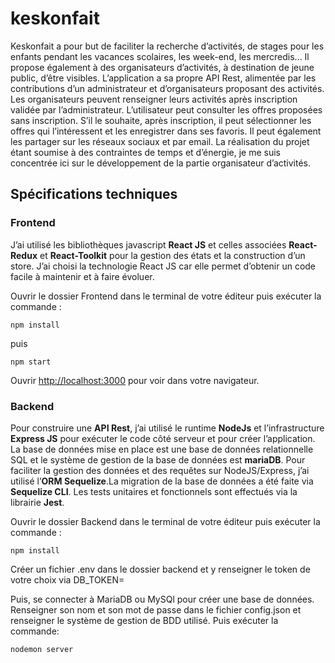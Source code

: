 # keskonfait

Keskonfait a pour but de faciliter la recherche d’activités, de stages pour les enfants pendant les vacances
scolaires, les week-end, les mercredis...
Il propose également à des organisateurs d’activités, à destination de jeune public, d’être visibles.
L’application a sa propre API Rest, alimentée par les contributions d’un administrateur et d’organisateurs
proposant des activités.
Les organisateurs peuvent renseigner leurs activités après inscription validée par l’administrateur.
L’utilisateur peut consulter les offres proposées sans inscription. S’il le souhaite, après inscription, il peut
sélectionner les offres qui l’intéressent et les enregistrer dans ses favoris. Il peut également les partager
sur les réseaux sociaux et par email.
La réalisation du projet étant soumise à des contraintes de temps et d’énergie, je me suis concentrée ici sur
le développement de la partie organisateur d’activités.

## Spécifications techniques

### Frontend

J’ai utilisé les bibliothèques javascript __React JS__ et celles associées __React-Redux__ et __React-Toolkit__ pour la
gestion des états et la construction d’un store.
J’ai choisi la technologie React JS car elle permet d’obtenir un code facile à maintenir et à faire évoluer.

Ouvrir le dossier Frontend dans le terminal de votre éditeur puis exécuter la commande :

`npm install`

puis

`npm start`

Ouvrir [http://localhost:3000](http://localhost:3000) pour voir dans votre navigateur.


### Backend

Pour construire une __API Rest__, j’ai utilisé le runtime __NodeJs__ et l’infrastructure __Express JS__ pour exécuter le code
côté serveur et pour créer l’application. 
La base de données mise en place est une base de données relationnelle SQL et le système de gestion de la
base de données est __mariaDB__.
Pour faciliter la gestion des données et des requêtes sur NodeJS/Express, j’ai utilisé l’__ORM Sequelize__.La
migration de la base de données a été faite via __Sequelize CLI__.
Les tests unitaires et fonctionnels sont effectués via la librairie __Jest__.

Ouvrir le dossier Backend dans le terminal de votre éditeur puis exécuter la commande :

`npm install`

Créer un fichier .env dans le dossier backend et y renseigner le token de votre choix via DB_TOKEN=

Puis, se connecter à MariaDB ou MySQl pour créer une base de données. Renseigner son nom et son mot de passe dans le fichier config.json et renseigner le système de gestion de BDD utilisé. Puis exécuter la commande:

`nodemon server`

